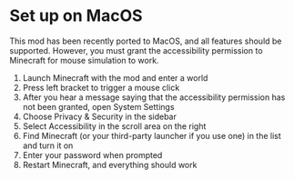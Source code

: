 # Set up on MacOS

This mod has been recently ported to MacOS, and all features should be supported. However, you must grant the accessibility permission to Minecraft for mouse simulation to work.

1. Launch Minecraft with the mod and enter a world
2. Press left bracket to trigger a mouse click
3. After you hear a message saying that the accessibility permission has not been granted, open System Settings
4. Choose Privacy & Security in the sidebar
5. Select Accessibility in the scroll area on the right
6. Find Minecraft (or your third-party launcher if you use one) in the list and turn it on
7. Enter your password when prompted
8. Restart Minecraft, and everything should work
